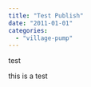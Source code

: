 ```yaml
---
title: "Test Publish"
date: "2011-01-01"
categories: 
  - "village-pump"
---
```


test

this is a test
